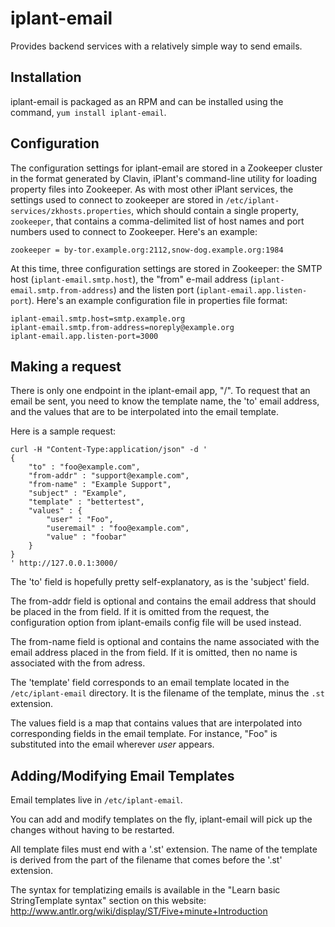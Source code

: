 iplant-email
============

Provides backend services with a relatively simple way to send emails.


Installation
------------

iplant-email is packaged as an RPM and can be installed using the command,
`yum install iplant-email`.


Configuration
-------------

The configuration settings for iplant-email are stored in a Zookeeper cluster
in the format generated by Clavin, iPlant's command-line utility for loading
property files into Zookeeper.  As with most other iPlant services, the
settings used to connect to zookeeper are stored in
`/etc/iplant-services/zkhosts.properties`, which should contain a single
property, `zookeeper`, that contains a comma-delimited list of host names and
port numbers used to connect to Zookeeper.  Here's an example:

```properties
zookeeper = by-tor.example.org:2112,snow-dog.example.org:1984
```

At this time, three configuration settings are stored in Zookeeper: the SMTP
host (`iplant-email.smtp.host`), the "from" e-mail address
(`iplant-email.smtp.from-address`) and the listen port
(`iplant-email.app.listen-port`).  Here's an example configuration file in
properties file format:

```properties
iplant-email.smtp.host=smtp.example.org
iplant-email.smtp.from-address=noreply@example.org
iplant-email.app.listen-port=3000
```

Making a request
----------------

There is only one endpoint in the iplant-email app, "/". To request that an
email be sent, you need to know the template name, the 'to' email address, and
the values that are to be interpolated into the email template.

Here is a sample request:

```
curl -H "Content-Type:application/json" -d '
{
    "to" : "foo@example.com",
    "from-addr" : "support@example.com",
    "from-name" : "Example Support",
    "subject" : "Example",
    "template" : "bettertest",
    "values" : {
        "user" : "Foo",
        "useremail" : "foo@example.com",
        "value" : "foobar"
    }
}
' http://127.0.0.1:3000/
```

The 'to' field is hopefully pretty self-explanatory, as is the 'subject'
field.

The from-addr field is optional and contains the email address that should be placed in the from field. If it is omitted from the request, the configuration option from iplant-emails config file will be used instead.

The from-name field is optional and contains the name associated with the email address placed in the from field. If it is omitted, then no name is associated with the from adress.

The 'template' field corresponds to an email template located in the
`/etc/iplant-email` directory. It is the filename of the template, minus the
`.st` extension.

The values field is a map that contains values that are interpolated into
corresponding fields in the email template. For instance, "Foo" is substituted
into the email wherever $user$ appears.


Adding/Modifying Email Templates
--------------------------------

Email templates live in `/etc/iplant-email`. 

You can add and modify templates on the fly, iplant-email will pick up the
changes without having to be restarted.

All template files must end with a '.st' extension. The name of the template
is derived from the part of the filename that comes before the '.st'
extension.

The syntax for templatizing emails is available in the "Learn basic
StringTemplate syntax" section on this website:
http://www.antlr.org/wiki/display/ST/Five+minute+Introduction
